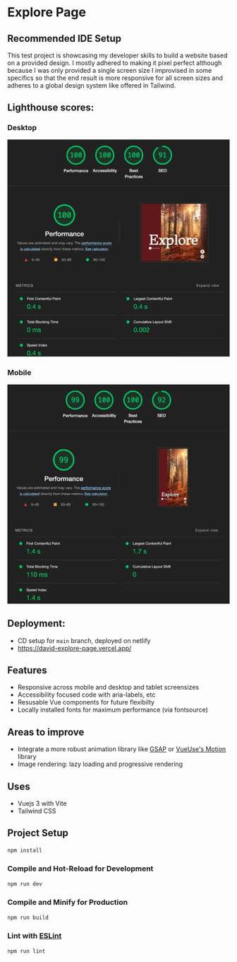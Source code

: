 # Explore Page


## Recommended IDE Setup

This test project is showcasing my developer skills to build a website based on a provided design. I mostly adhered to making it pixel perfect although because I was only provided a single screen size I improvised in some specifics so that the end result is more responsive for all screen sizes and adheres to a global design system like offered in Tailwind.

## Lighthouse scores:

### Desktop
![Screenshot](.github/explore-page-lighthouse--desktop.png)


### Mobile
![Screenshot](.github/explore-page-lighthouse--mobile.png)


## Deployment:

- CD setup for `main` branch, deployed on netlify
- https://david-explore-page.vercel.app/

## Features

- Responsive across mobile and desktop and tablet screensizes
- Accessibility focused code with aria-labels, etc
- Resusable Vue components for future flexibilty
- Locally installed fonts for maximum performance (via fontsource)

## Areas to improve

- Integrate a more robust animation library like [GSAP](https://gsap.com/) or [VueUse's Motion](https://motion.vueuse.org/) library
- Image rendering: lazy loading and progressive rendering

## Uses

- Vuejs 3 with Vite
- Tailwind CSS

## Project Setup

```sh
npm install
```

### Compile and Hot-Reload for Development

```sh
npm run dev
```

### Compile and Minify for Production

```sh
npm run build
```

### Lint with [ESLint](https://eslint.org/)

```sh
npm run lint
```
